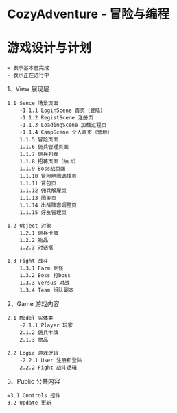 CozyAdventure - 冒险与编程
===============================


游戏设计与计划
===============================

    = 表示基本已完成
    - 表示正在进行中

1、View 展现层

    1.1 Sence 场景页面
        -1.1.1 LoginScene 首页（登陆）
        -1.1.2 RegistScene 注册页
        -1.1.3 LoadingScene 加载过程页
        -1.1.4 CampScene 个人首页（营地）
        1.1.5 冒险页面
        1.1.6 佣兵管理页面
        1.1.7 佣兵列表
        1.1.8 招募页面（抽卡）
        1.1.9 Boss战页面
        1.1.10 冒险地图选择页
        1.1.11 背包页
        1.1.12 佣兵解雇页
        1.1.13 图鉴页
        1.1.14 出战阵容调整页
        1.1.15 好友管理页

    1.2 Object 对象
        1.2.1 佣兵卡牌
        1.2.2 物品
        1.2.3 对话框

    1.3 Fight 战斗
        1.3.1 Farm 刷怪
        1.3.2 Boss 打boss
        1.3.3 Versus 对战
        1.3.4 Team 组队副本 

2、Game 游戏内容

    2.1 Model 实体类
        -2.1.1 Player 玩家
        2.1.2 佣兵卡牌
        2.1.3 物品

    2.2 Logic 游戏逻辑
        -2.2.1 User 注册和登陆
        2.2.2 Fight 战斗逻辑
    
    
3、Public 公共内容

    =3.1 Controls 控件
    3.2 Update 更新